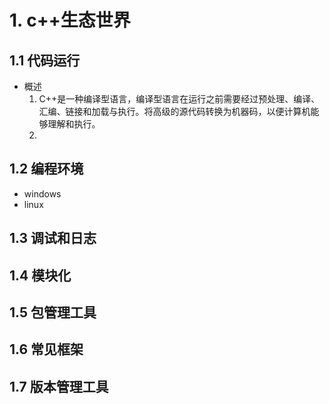 # 1. c++生态世界

## 1.1 代码运行

- 概述
  1. C++是一种编译型语言，编译型语言在运行之前需要经过预处理、编译、汇编、链接和加载与执行。将高级的源代码转换为机器码，以便计算机能够理解和执行。
  2. 

## 1.2 编程环境

- windows
- linux

## 1.3 调试和日志

## 1.4 模块化

## 1.5 包管理工具

## 1.6 常见框架

## 1.7 版本管理工具